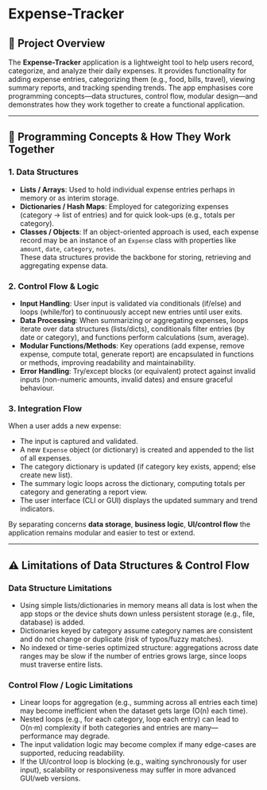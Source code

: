 # Expense-Tracker

## 📌 Project Overview  
The **Expense-Tracker** application is a lightweight tool to help users record, categorize, and analyze their daily expenses. It provides functionality for adding expense entries, categorizing them (e.g., food, bills, travel), viewing summary reports, and tracking spending trends. The app emphasises core programming concepts—data structures, control flow, modular design—and demonstrates how they work together to create a functional application.

---

## 🧠 Programming Concepts & How They Work Together  
### 1. Data Structures  
- **Lists / Arrays**: Used to hold individual expense entries perhaps in memory or as interim storage.  
- **Dictionaries / Hash Maps**: Employed for categorizing expenses (category → list of entries) and for quick look-ups (e.g., totals per category).  
- **Classes / Objects**: If an object-oriented approach is used, each expense record may be an instance of an `Expense` class with properties like `amount`, `date`, `category`, `notes`.  
These data structures provide the backbone for storing, retrieving and aggregating expense data.

### 2. Control Flow & Logic  
- **Input Handling**: User input is validated via conditionals (if/else) and loops (while/for) to continuously accept new entries until user exits.  
- **Data Processing**: When summarizing or aggregating expenses, loops iterate over data structures (lists/dicts), conditionals filter entries (by date or category), and functions perform calculations (sum, average).  
- **Modular Functions/Methods**: Key operations (add expense, remove expense, compute total, generate report) are encapsulated in functions or methods, improving readability and maintainability.  
- **Error Handling**: Try/except blocks (or equivalent) protect against invalid inputs (non-numeric amounts, invalid dates) and ensure graceful behaviour.

### 3. Integration Flow  
When a user adds a new expense:  
- The input is captured and validated.  
- A new `Expense` object (or dictionary) is created and appended to the list of all expenses.  
- The category dictionary is updated (if category key exists, append; else create new list).  
- The summary logic loops across the dictionary, computing totals per category and generating a report view.  
- The user interface (CLI or GUI) displays the updated summary and trend indicators.

By separating concerns **data storage**, **business logic**, **UI/control flow** the application remains modular and easier to test or extend.

---

## ⚠️ Limitations of Data Structures & Control Flow  
### Data Structure Limitations  
- Using simple lists/dictionaries in memory means all data is lost when the app stops or the device shuts down unless persistent storage (e.g., file, database) is added.  
- Dictionaries keyed by category assume category names are consistent and do not change or duplicate (risk of typos/fuzzy matches).  
- No indexed or time-series optimized structure: aggregations across date ranges may be slow if the number of entries grows large, since loops must traverse entire lists.

### Control Flow / Logic Limitations  
- Linear loops for aggregation (e.g., summing across all entries each time) may become inefficient when the dataset gets large (O(n) each time).  
- Nested loops (e.g., for each category, loop each entry) can lead to O(n·m) complexity if both categories and entries are many—performance may degrade.  
- The input validation logic may become complex if many edge-cases are supported, reducing readability.  
- If the UI/control loop is blocking (e.g., waiting synchronously for user input), scalability or responsiveness may suffer in more advanced GUI/web versions.

